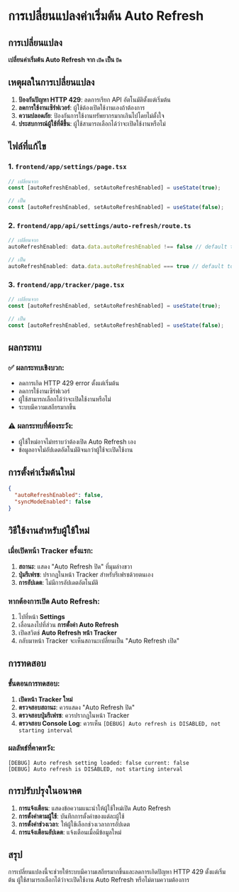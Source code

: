 # การเปลี่ยนแปลงค่าเริ่มต้น Auto Refresh

## การเปลี่ยนแปลง

**เปลี่ยนค่าเริ่มต้น Auto Refresh จาก `เปิด` เป็น `ปิด`**

## เหตุผลในการเปลี่ยนแปลง

1. **ป้องกันปัญหา HTTP 429**: ลดการเรียก API อัตโนมัติตั้งแต่เริ่มต้น
2. **ลดการใช้งานเซิร์ฟเวอร์**: ผู้ใช้ต้องเปิดใช้งานเองถ้าต้องการ
3. **ความปลอดภัย**: ป้องกันการใช้งานทรัพยากรมากเกินไปโดยไม่ตั้งใจ
4. **ประสบการณ์ผู้ใช้ที่ดีขึ้น**: ผู้ใช้สามารถเลือกได้ว่าจะเปิดใช้งานหรือไม่

## ไฟล์ที่แก้ไข

### 1. `frontend/app/settings/page.tsx`
```typescript
// เปลี่ยนจาก
const [autoRefreshEnabled, setAutoRefreshEnabled] = useState(true);

// เป็น
const [autoRefreshEnabled, setAutoRefreshEnabled] = useState(false);
```

### 2. `frontend/app/api/settings/auto-refresh/route.ts`
```typescript
// เปลี่ยนจาก
autoRefreshEnabled: data.data.autoRefreshEnabled !== false // default to true

// เป็น
autoRefreshEnabled: data.data.autoRefreshEnabled === true // default to false
```

### 3. `frontend/app/tracker/page.tsx`
```typescript
// เปลี่ยนจาก
const [autoRefreshEnabled, setAutoRefreshEnabled] = useState(true);

// เป็น
const [autoRefreshEnabled, setAutoRefreshEnabled] = useState(false);
```

## ผลกระทบ

### ✅ ผลกระทบเชิงบวก:
- ลดการเกิด HTTP 429 error ตั้งแต่เริ่มต้น
- ลดการใช้งานเซิร์ฟเวอร์
- ผู้ใช้สามารถเลือกได้ว่าจะเปิดใช้งานหรือไม่
- ระบบมีความเสถียรมากขึ้น

### ⚠️ ผลกระทบที่ต้องระวัง:
- ผู้ใช้ใหม่อาจไม่ทราบว่าต้องเปิด Auto Refresh เอง
- ข้อมูลอาจไม่อัปเดตอัตโนมัติจนกว่าผู้ใช้จะเปิดใช้งาน

## การตั้งค่าเริ่มต้นใหม่

```json
{
  "autoRefreshEnabled": false,
  "syncModeEnabled": false
}
```

## วิธีใช้งานสำหรับผู้ใช้ใหม่

### เมื่อเปิดหน้า Tracker ครั้งแรก:
1. **สถานะ**: แสดง "Auto Refresh ปิด" ที่มุมล่างขวา
2. **ปุ่มรีเฟรช**: ปรากฏในหน้า Tracker สำหรับรีเฟรชด้วยตนเอง
3. **การอัปเดต**: ไม่มีการอัปเดตอัตโนมัติ

### หากต้องการเปิด Auto Refresh:
1. ไปที่หน้า **Settings**
2. เลื่อนลงไปที่ส่วน **การตั้งค่า Auto Refresh**
3. เปิดสวิตช์ **Auto Refresh หน้า Tracker**
4. กลับมาหน้า Tracker จะเห็นสถานะเปลี่ยนเป็น "Auto Refresh เปิด"

## การทดสอบ

### ขั้นตอนการทดสอบ:
1. **เปิดหน้า Tracker ใหม่**
2. **ตรวจสอบสถานะ**: ควรแสดง "Auto Refresh ปิด"
3. **ตรวจสอบปุ่มรีเฟรช**: ควรปรากฏในหน้า Tracker
4. **ตรวจสอบ Console Log**: ควรเห็น `[DEBUG] Auto refresh is DISABLED, not starting interval`

### ผลลัพธ์ที่คาดหวัง:
```
[DEBUG] Auto refresh setting loaded: false current: false
[DEBUG] Auto refresh is DISABLED, not starting interval
```

## การปรับปรุงในอนาคต

1. **การแจ้งเตือน**: แสดงข้อความแนะนำให้ผู้ใช้ใหม่เปิด Auto Refresh
2. **การตั้งค่าตามผู้ใช้**: บันทึกการตั้งค่าของแต่ละผู้ใช้
3. **การตั้งค่าช่วงเวลา**: ให้ผู้ใช้เลือกช่วงเวลาการอัปเดต
4. **การแจ้งเตือนอัปเดต**: แจ้งเตือนเมื่อมีข้อมูลใหม่

## สรุป

การเปลี่ยนแปลงนี้จะช่วยให้ระบบมีความเสถียรมากขึ้นและลดการเกิดปัญหา HTTP 429 ตั้งแต่เริ่มต้น ผู้ใช้สามารถเลือกได้ว่าจะเปิดใช้งาน Auto Refresh หรือไม่ตามความต้องการ

